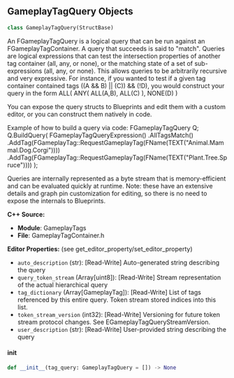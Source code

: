 ## GameplayTagQuery Objects

```python
class GameplayTagQuery(StructBase)
```

An FGameplayTagQuery is a logical query that can be run against an FGameplayTagContainer.  A query that succeeds is said to "match".
Queries are logical expressions that can test the intersection properties of another tag container (all, any, or none), or the matching state of a set of sub-expressions
(all, any, or none). This allows queries to be arbitrarily recursive and very expressive.  For instance, if you wanted to test if a given tag container contained tags
((A && B) || (C)) && (!D), you would construct your query in the form ALL( ANY( ALL(A,B), ALL(C) ), NONE(D) )

You can expose the query structs to Blueprints and edit them with a custom editor, or you can construct them natively in code.

Example of how to build a query via code:
    FGameplayTagQuery Q;
    Q.BuildQuery(
            FGameplayTagQueryExpression()
            .AllTagsMatch()
            .AddTag(FGameplayTag::RequestGameplayTag(FName(TEXT("Animal.Mammal.Dog.Corgi"))))
            .AddTag(FGameplayTag::RequestGameplayTag(FName(TEXT("Plant.Tree.Spruce"))))
            );

Queries are internally represented as a byte stream that is memory-efficient and can be evaluated quickly at runtime.
Note: these have an extensive details and graph pin customization for editing, so there is no need to expose the internals to Blueprints.

**C++ Source:**

- **Module**: GameplayTags
- **File**: GameplayTagContainer.h

**Editor Properties:** (see get_editor_property/set_editor_property)

- ``auto_description`` (str):  [Read-Write] Auto-generated string describing the query
- ``query_token_stream`` (Array[uint8]):  [Read-Write] Stream representation of the actual hierarchical query
- ``tag_dictionary`` (Array[GameplayTag]):  [Read-Write] List of tags referenced by this entire query. Token stream stored indices into this list.
- ``token_stream_version`` (int32):  [Read-Write] Versioning for future token stream protocol changes. See EGameplayTagQueryStreamVersion.
- ``user_description`` (str):  [Read-Write] User-provided string describing the query

<a id="unreal.GameplayTagQuery.__init__"></a>

#### __init__

```python
def __init__(tag_query: GameplayTagQuery = []) -> None
```

<a id="unreal.TableRowBase"></a>